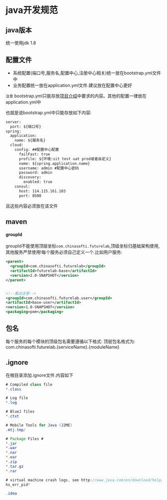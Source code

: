 # java开发规范

## java版本

统一使用jdk 1.8

## 配置文件

- 系统配置(端口号,服务名,配置中心,注册中心相关)统一放在bootstrap.yml文件中
- 业务配置统一放在application.yml文件.建议放在配置中心更好

`注意` bootstrap.yml只能存放[项目介绍](https://devcloud.huaweicloud.com/wiki/project/962471ba833145a1bdd663ae18b995de/wiki/view/doc/318838)中要求的内容。其他的配置一律放在application.yml中

也就是说bootstrap.yml中只能存放如下内容:
```xml
server:
  port: ${端口号}
spring:
  application:
    name: ${服务名}
  cloud:
    config: ##配置中心配置
      failFast: true
      profile: ${环境:sit test uat prod或者自定义}
      name: ${spring.application.name}
      username: admin #配置中心密码
      password: admin
      discovery:
        enabled: true
    consul:
      host: 114.115.161.103
      port: 8500
```
且这些内容必须放在该文件

## maven

#### groupId
groupId不能使用顶层坐标`com.chinasofti.futurelab`,顶级坐标归基础架构使用,其他服务严禁使用!每个服务必须自己定义一个.比如用户服务:
```xml
<parent>
  <groupId>com.chinasofti.futurelab</groupId>
  <artifactId>futurelab-base</artifactId>
  <version>2.0-SNAPSHOT</version>
</parent>


<!--看这这里-->
<groupId>com.chinasofti.futurelab.user</groupId> 
<artifactId>base-user</artifactId>
<version>1.0-SNAPSHOT</version>
<packaging>pom</packaging>
```

## 包名

每个服务的每个模块的顶级包名需要遵循以下格式:
顶层包名格式为: com.chinasofti.futurelab.{serviceName}.{moduleName}

## .ignore

在根目录添加.ignore文件.内容如下
```java
# Compiled class file
*.class

# Log file
*.log

# BlueJ files
*.ctxt

# Mobile Tools for Java (J2ME)
.mtj.tmp/

# Package Files #
*.jar
*.war
*.nar
*.ear
*.zip
*.tar.gz
*.rar

# virtual machine crash logs, see http://www.java.com/en/download/help/error_hotspot.xml
hs_err_pid*

.idea
```